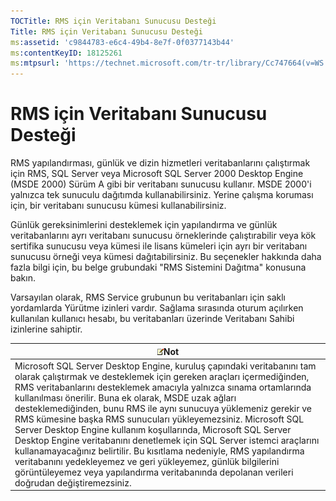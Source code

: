 ```yaml
---
TOCTitle: RMS için Veritabanı Sunucusu Desteği
Title: RMS için Veritabanı Sunucusu Desteği
ms:assetid: 'c9844783-e6c4-49b4-8e7f-0f0377143b44'
ms:contentKeyID: 18125261
ms:mtpsurl: 'https://technet.microsoft.com/tr-tr/library/Cc747664(v=WS.10)'
---
```


RMS için Veritabanı Sunucusu Desteği
====================================

RMS yapılandırması, günlük ve dizin hizmetleri veritabanlarını çalıştırmak için RMS, SQL Server veya Microsoft SQL Server 2000 Desktop Engine (MSDE 2000) Sürüm A gibi bir veritabanı sunucusu kullanır. MSDE 2000'i yalnızca tek sunuculu dağıtımda kullanabilirsiniz. Yerine çalışma koruması için, bir veritabanı sunucusu kümesi kullanabilirsiniz.

Günlük gereksinimlerini desteklemek için yapılandırma ve günlük veritabanlarını ayrı veritabanı sunucusu örneklerinde çalıştırabilir veya kök sertifika sunucusu veya kümesi ile lisans kümeleri için ayrı bir veritabanı sunucusu örneği veya kümesi dağıtabilirsiniz. Bu seçenekler hakkında daha fazla bilgi için, bu belge grubundaki "RMS Sistemini Dağıtma" konusuna bakın.

Varsayılan olarak, RMS Service grubunun bu veritabanları için saklı yordamlarda Yürütme izinleri vardır. Sağlama sırasında oturum açılırken kullanılan kullanıcı hesabı, bu veritabanları üzerinde Veritabanı Sahibi izinlerine sahiptir.

| ![](/security-updates/images/Cc747664.note(WS.10).gif)Not                                                                                                                                                                                                                                                                                                                                                                                                                                                                                                                                                                                                                                                                                                                                   |
|--------------------------------------------------------------------------------------------------------------------------------------------------------------------------------------------------------------------------------------------------------------------------------------------------------------------------------------------------------------------------------------------------------------------------------------------------------------------------------------------------------------------------------------------------------------------------------------------------------------------------------------------------------------------------------------------------------------------------------------------------------------------------------------------------------|
| Microsoft SQL Server Desktop Engine, kuruluş çapındaki veritabanını tam olarak çalıştırmak ve desteklemek için gereken araçları içermediğinden, RMS veritabanlarını desteklemek amacıyla yalnızca sınama ortamlarında kullanılması önerilir. Buna ek olarak, MSDE uzak ağları desteklemediğinden, bunu RMS ile aynı sunucuya yüklemeniz gerekir ve RMS kümesine başka RMS sunucuları yükleyemezsiniz. Microsoft SQL Server Desktop Engine kullanım koşullarında, Microsoft SQL Server Desktop Engine veritabanını denetlemek için SQL Server istemci araçlarını kullanamayacağınız belirtilir. Bu kısıtlama nedeniyle, RMS yapılandırma veritabanını yedekleyemez ve geri yükleyemez, günlük bilgilerini görüntüleyemez veya yapılandırma veritabanında depolanan verileri doğrudan değiştiremezsiniz. |
